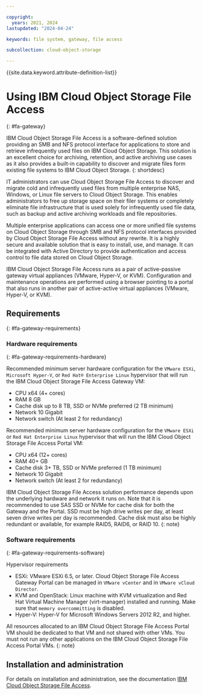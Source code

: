 ```yaml
---

copyright:
  years: 2021, 2024
lastupdated: "2024-04-24"

keywords: file system, gateway, file access

subcollection: cloud-object-storage

---
```


{{site.data.keyword.attribute-definition-list}}

# Using IBM Cloud Object Storage File Access
{: #fa-gateway}

IBM Cloud Object Storage File Access is a software-defined solution providing an SMB and NFS protocol interface for applications to store and retrieve infrequently used files on IBM Cloud Object Storage. This solution is an excellent choice for archiving, retention, and active archiving use cases as it also provides a built-in capability to discover and migrate files form existing file systems to IBM Cloud Object Storage.
{: shortdesc}

IT administrators can use Cloud Object Storage File Access to discover and migrate cold and infrequently used files from multiple enterprise NAS, Windows, or Linux file servers to Cloud Object Storage. This enables administrators to free up storage space on their filer systems or completely eliminate file infrastructure that is used solely for infrequently used file data, such as backup and active archiving workloads and file repositories.

Multiple enterprise applications can access one or more unified file systems on Cloud Object Storage through SMB and NFS protocol interfaces provided by Cloud Object Storage File Access without any rewrite. It is a highly secure and available solution that is easy to install, use, and manage. It can be integrated with Active Directory to provide authentication and access control to file data stored on Cloud Object Storage.

IBM Cloud Object Storage File Access runs as a pair of active-passive gateway virtual appliances (VMware, Hyper-V, or KVM). Configuration and maintenance operations are performed using a browser pointing to a portal that also runs in another pair of active-active virtual appliances (VMware, Hyper-V, or KVM).

## Requirements
{: #fa-gateway-requirements}

### Hardware requirements
{: #fa-gateway-requirements-hardware}

Recommended minimum server hardware configuration for the `VMware ESXi`, `Microsoft Hyper-V`, or `Red Hat® Enterprise Linux` hypervisor that will run the IBM Cloud Object Storage File Access Gateway VM:

- CPU	x64 (4+ cores)
- RAM	8 GB
- Cache disk up to 8 TB, SSD or NVMe preferred (2 TB minimum)
- Network	10 Gigabit
- Network switch (At least 2 for redundancy)

Recommended minimum server hardware configuration for the `VMware ESXi` or `Red Hat Enterprise Linux` hypervisor that will run the IBM Cloud Object Storage File Access Portal VM:

- CPU	x64 (12+ cores)
- RAM	40+ GB
- Cache disk 3+ TB, SSD or NVMe preferred (1 TB minimum)
- Network	10 Gigabit
- Network switch (At least 2 for redundancy)

IBM Cloud Object Storage File Access solution performance depends upon the underlying hardware and network it runs on. Note that it is recommended to use SAS SSD or NVMe for cache disk for both the Gateway and the Portal. SSD must be high drive writes per day, at least seven drive writes per day is recommended. Cache disk must also be highly redundant or available, for example RAID5, RAID6, or RAID 10.
{: note}

### Software requirements
{: #fa-gateway-requirements-software}

Hypervisor requirements

- ESXi: VMware ESXi 6.5, or later. Cloud Object Storage File Access Gateway Portal can be managed in `VMware vCenter` and in `VMware vCloud Director`.
- KVM and OpenStack: Linux machine with KVM virtualization and Red Hat Virtual Machine Manager (virt-manager) installed and running. Make sure that `memory overcommitting` is disabled.
- Hyper-V: Hyper-V for Microsoft Windows Servers 2012 R2, and higher.

All resources allocated to an IBM Cloud Object Storage File Access Portal VM should be dedicated to that VM and not shared with other VMs. You must not run any other applications on the IBM Cloud Object Storage File Access Portal VMs.
{: note}

## Installation and administration

For details on installation and administration, see the documentation [IBM Cloud Object Storage File Access](https://www.ibm.com/docs/en/cosfa/7.0?topic=gateway-cos-fa-administrator-guidepdf).

